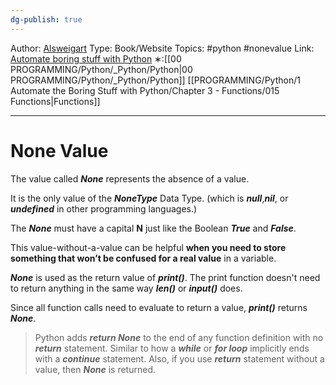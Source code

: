```yaml
---
dg-publish: true
---
```

Author: [Alsweigart](https://alsweigart.com/)
Type: Book/Website
Topics: #python #nonevalue
Link: [Automate boring stuff with Python](https://automatetheboringstuff.com/)
∗:[[00 PROGRAMMING/Python/_Python/Python\|00 PROGRAMMING/Python/_Python/Python]] [[PROGRAMMING/Python/1 Automate the Boring Stuff with Python/Chapter 3 - Functions/015 Functions\|Functions]] 

---
# None Value
The value called ***None*** represents the absence of a value.

It is the only value of the ***NoneType*** Data Type. (which is ***null***,***nil***, or ***undefined*** in other programming languages.)

The ***None*** must have a capital **N** just like the Boolean ***True*** and ***False***.


This value-without-a-value can be helpful **when you need to store something that won’t be confused for a real value** in a variable.

***None*** is used as the return value of ***print()***. The print function doesn't need to return anything in the same way ***len()*** or ***input()*** does.

Since all function calls need to evaluate to return a value, ***print()*** returns ***None***.

> Python adds ***return None*** to the end of any function definition with no ***return*** statement. Similar to how a ***while*** or ***for loop*** implicitly ends with a ***continue*** statement. Also, if you use ***return*** statement without a value, then ***None*** is returned.